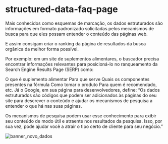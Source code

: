 # structured-data-faq-page

Mais conhecidos como esquemas de marcação, os dados estruturados são informações em formato padronizado solicitadas pelos mecanismos de busca para que eles possam entender o conteúdo das páginas web. 

E assim consigam criar o ranking da página de resultados da busca orgânica da melhor forma possível. 

Por exemplo: em um site de suplementos alimentares, o buscador precisa encontrar informações relevantes para posicioná-lo no ranqueamento da Search Engine Results Page (SERP) como:

O que é suplemento alimentar
Para que serve 
Quais os componentes presentes na fórmula
Como tomar o produto
Para quem é recomendado, etc.
Já o Google, em sua página para desenvolvedores, define:  “Os dados estruturados  são códigos que podem ser adicionados às páginas do seu site para descrever o conteúdo e ajudar os mecanismos de pesquisa a entender o que há nas suas páginas. 

Os mecanismos de pesquisa podem usar esse conhecimento para exibir seu conteúdo de modo útil e atraente nos resultados da pesquisa. Isso, por sua vez, pode ajudar você a atrair o tipo certo de cliente para seu negócio.” 

![banner_novo_dados](https://user-images.githubusercontent.com/87333479/145689552-520765bf-fef5-4606-8116-cad323b10395.jpg)


